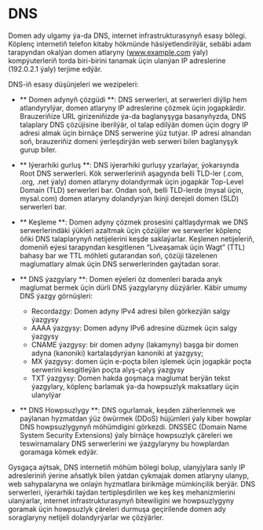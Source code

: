 # DNS

Domen ady ulgamy ýa-da DNS, internet infrastrukturasynyň esasy bölegi. Köplenç internetiň telefon kitaby hökmünde häsiýetlendirilýär, sebäbi adam tarapyndan okalýan domen atlaryny (www.example.com ýaly) kompýuterleriň torda biri-birini tanamak üçin ulanýan IP adreslerine (192.0.2.1 ýaly) terjime edýär.

DNS-iň esasy düşünjeleri we wezipeleri:

- ** Domen adynyň çözgüdi **: DNS serwerleri, at serwerleri diýlip hem atlandyrylýar, domen atlaryny IP adreslerine çözmek üçin jogapkärdir. Brauzeriňize URL girizeniňizde ýa-da baglanyşyga basanyňyzda, DNS talaplary DNS çözüjisine iberilýär, ol talap edilýän domen üçin dogry IP adresi almak üçin birnäçe DNS serwerine ýüz tutýar. IP adresi alnandan soň, brauzeriňiz domeni ýerleşdirýän web serweri bilen baglanyşyk gurup biler.

- ** Iýerarhiki gurluş **: DNS iýerarhiki gurluşy yzarlaýar, ýokarsynda Root DNS serwerleri. Kök serwerleriniň aşagynda belli TLD-ler (.com, .org, .net ýaly) domen atlaryny dolandyrmak üçin jogapkär Top-Level Domain (TLD) serwerleri bar. Ondan soň, belli TLD-lerde (mysal üçin, mysal.com) domen atlaryny dolandyrýan Ikinji derejeli domen (SLD) serwerleri bar.

- ** Keşleme **: Domen adyny çözmek prosesini çaltlaşdyrmak we DNS serwerlerindäki ýükleri azaltmak üçin çözüjiler we serwerler köplenç öňki DNS talaplarynyň netijelerini keşde saklaýarlar. Keşlenen netijeleriň, domeniň eýesi tarapyndan kesgitlenen “Liveaşamak üçin Wagt” (TTL) bahasy bar we TTL möhleti gutarandan soň, çözüji täzelenen maglumatlary almak üçin DNS serwerlerinden gaýtadan sorar.

- ** DNS ýazgylary **: Domen eýeleri öz domenleri barada anyk maglumat bermek üçin dürli DNS ýazgylaryny düzýärler. Käbir umumy DNS ýazgy görnüşleri:

   - Recordazgy: Domen adyny IPv4 adresi bilen görkezýän salgy ýazgysy
   - AAAA ýazgysy: Domen adyny IPv6 adresine düzmek üçin salgy ýazgysy
   - CNAME ýazgysy: bir domen adyny (lakamyny) başga bir domen adyna (kanoniki) kartalaşdyrýan kanoniki at ýazgysy;
   - MX ýazgysy: domen üçin e-poçta bilen işlemek üçin jogapkär poçta serwerini kesgitleýän poçta alyş-çalyş ýazgysy
   - TXT ýazgysy: Domen hakda goşmaça maglumat berýän tekst ýazgylary, köplenç barlamak ýa-da howpsuzlyk maksatlary üçin ulanylýar

- ** DNS Howpsuzlygy **: DNS ogurlamak, keşden zäherlenmek we paýlanan hyzmatdan ýüz öwürmek (DDoS) hüjümleri ýaly kiber howplar DNS howpsuzlygynyň möhümdigini görkezdi. DNSSEC (Domain Name System Security Extensions) ýaly birnäçe howpsuzlyk çäreleri we teswirnamalary DNS serwerlerini we ýazgylaryny bu howplardan goramaga kömek edýär.

Gysgaça aýtsak, DNS internetiň möhüm bölegi bolup, ulanyjylara sanly IP adresleriniň ýerine aňsatlyk bilen ýatdan çykmajak domen atlaryny ulanyp, web sahypalaryna we onlaýn hyzmatlara birikmäge mümkinçilik berýär. DNS serwerleri, iýerarhiki taýdan tertipleşdirilen we keş keş mehanizmlerini ulanýarlar, internet infrastrukturasynyň bitewiligini we howpsuzlygyny goramak üçin howpsuzlyk çäreleri durmuşa geçirilende domen ady soraglaryny netijeli dolandyrýarlar we çözýärler.
